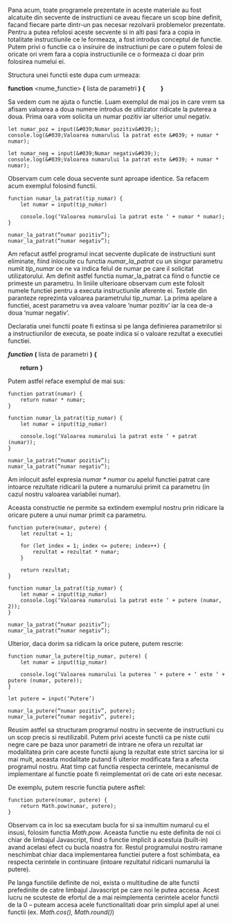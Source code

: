 Pana acum, toate programele prezentate in aceste materiale au fost alcatuite din secvente de instructiuni ce aveau fiecare un scop bine definit, facand fiecare parte dintr-un pas necesar rezolvarii problemelor prezentate. Pentru a putea refolosi aceste secvente si in alti pasi fara a copia in totalitate instructiunile ce le formeaza, a fost introdus conceptul de functie.  Putem privi o functie ca o insiruire de instructiuni pe care o putem folosi de oricate ori vrem fara a copia instructiunile ce o formeaza ci doar prin folosirea numelui ei.

Structura unei functii este dupa cum urmeaza:

**function** <nume_functie> **(** lista de parametri **)**
**{**
&ensp;&ensp;&ensp;&ensp;<corp functie>
**}**


Sa vedem cum ne ajuta o functie. Luam exemplul de mai jos in care vrem sa afisam valoarea a doua numere introdus de utilizator ridicate la puterea a doua. Prima oara vom solicita un numar pozitiv iar ulterior unul negativ.
```
let numar_poz = input(&#039;Numar pozitiv&#039;);
console.log(&#039;Valoarea numarului la patrat este &#039; + numar * numar);

let numar_neg = input(&#039;Numar negativ&#039;);
console.log(&#039;Valoarea numarului la patrat este &#039; + numar * numar);
```
Observam cum cele doua secvente sunt aproape identice. Sa refacem acum exemplul folosind functii.
```
function numar_la_patrat(tip_numar) {
	let numar = input(tip_numar)

	console.log(‘Valoarea numarului la patrat este ‘ + numar * numar);
}

numar_la_patrat(“numar pozitiv”);
numar_la_patrat(“numar negativ”);
```
Am refacut astfel programul incat secvente duplicate de instructiuni sunt eliminate, fiind inlocuite cu functia _numar_la_patrat_ cu un singur parametru numit _tip_numar_ ce ne va indica felul de numar pe care il solicitat utilizatorului. Am definit astfel functia numar_la_patrat ca fiind o functie ce primeste un parametru. In liniile ulterioare observam cum este folosit numele functiei pentru a executa instructiunile aferente ei. Textele din paranteze reprezinta valoarea parametrului tip_numar. La prima apelare a functiei, acest parametru va avea valoare ‘numar pozitiv’ iar la cea de-a doua ‘numar negativ’.

Declaratia unei functii poate fi extinsa si pe langa definierea parametrilor si a instructiunilor de executa, se poate indica si o valoare rezultat a executiei functiei.

**_function_** <nume functie> **(** lista de parametri **)**
**{**
&ensp;&ensp;&ensp;&ensp;<lista instructiuni>

&ensp;&ensp;&ensp;&ensp;**return** <valoare rezultat>
**}**

Putem astfel reface exemplul de mai sus:
```
function patrat(numar) {
    return numar * numar;
}

function numar_la_patrat(tip_numar) {
	let numar = input(tip_numar)

	console.log(‘Valoarea numarului la patrat este ‘ + patrat (numar));
}

numar_la_patrat(“numar pozitiv”);
numar_la_patrat(“numar negativ”);
```
Am inlocuit asfel expresia _numar * numar_ cu apelul functiei patrat care intoarce rezultate ridicarii la putere a numarului primit ca parametru (in cazul nostru valoarea variabilei numar).

Aceasta constructie ne permite sa extindem exemplul nostru prin ridicare la oricare putere a unui numar primit ca parametru.
```
function putere(numar, putere) {
	let rezultat = 1;

	for (let index = 1; index <= putere; index++) {
		rezultat = rezultat * numar;
	}

	return rezultat;
}

function numar_la_patrat(tip_numar) {
	let numar = input(tip_numar)
	console.log(‘Valoarea numarului la patrat este ‘ + putere (numar, 2));
}

numar_la_patrat(“numar pozitiv”);
numar_la_patrat(“numar negativ”);
```

Ulterior, daca dorim sa ridicam la orice putere, putem rescrie:
```
function numar_la_putere(tip_numar, putere) {
	let numar = input(tip_numar)

	console.log(‘Valoarea numarului la puterea ‘ + putere + ‘ este ‘ + putere (numar, putere));
}

let putere = input(‘Putere’)

numar_la_putere(“numar pozitiv”, putere);
numar_la_putere(“numar negativ”, putere);
```
Reusim astfel sa structuram programul nostru in secvente de instructiuni cu un scop precis si reutilizabil. Putem privi aceste functii ca pe niste cutii negre care pe baza unor parametri de intrare ne ofera un rezultat iar modalitatea prin care aceste functii ajung la rezultat este strict sarcina lor si mai mult, aceasta modalitate putand fi ulterior modificata fara a afecta programul nostru. Atat timp cat functia respecta cerintele, mecanismul de implementare al functie poate fi reimplementat ori de cate ori este necesar.

De exemplu, putem rescrie functia putere asftel:
```
function putere(numar, putere) {
	return Math.pow(numar, putere);
}
```
Observam ca in loc sa executam bucla for si sa inmultim numarul cu el insusi, folosim functia _Math.pow_. Aceasta functie nu este definita de noi ci chiar de limbajul Javascript, fiind o functie implicit a acestuia (built-in) avand acelasi efect cu bucla noastra for. Restul programului nostru ramane neschimbat chiar daca implementarea functiei putere a fost schimbata, ea respecta cerintele in continuare (intoare rezultatul ridicarii numarului la putere).

Pe langa functiile definite de noi, exista o multitudine de alte functii prefedinite de catre limbajul Javascript pe care noi le putea accesa. Acest lucru ne scuteste de efortul de a mai reimplementa cerintele acelor functii de la 0 – puteam accesa acele functionalitati doar prin simplul apel al unei functii (ex. _Math.cos(), Math.round()_)